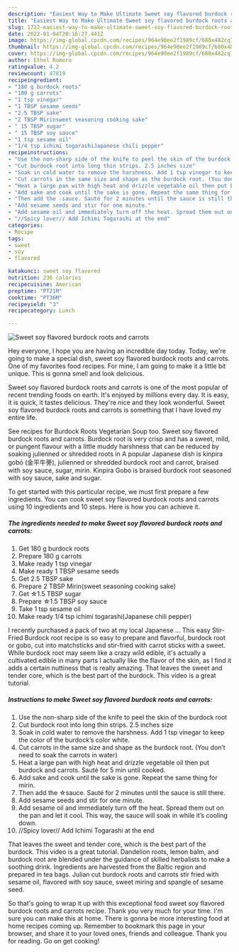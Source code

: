 ```yaml
---
description: "Easiest Way to Make Ultimate Sweet soy flavored burdock roots and carrots"
title: "Easiest Way to Make Ultimate Sweet soy flavored burdock roots and carrots"
slug: 1722-easiest-way-to-make-ultimate-sweet-soy-flavored-burdock-roots-and-carrots
date: 2022-01-04T20:16:27.441Z
image: https://img-global.cpcdn.com/recipes/964e90ee2f1989cf/680x482cq70/sweet-soy-flavored-burdock-roots-and-carrots-recipe-main-photo.jpg
thumbnail: https://img-global.cpcdn.com/recipes/964e90ee2f1989cf/680x482cq70/sweet-soy-flavored-burdock-roots-and-carrots-recipe-main-photo.jpg
cover: https://img-global.cpcdn.com/recipes/964e90ee2f1989cf/680x482cq70/sweet-soy-flavored-burdock-roots-and-carrots-recipe-main-photo.jpg
author: Ethel Romero
ratingvalue: 4.2
reviewcount: 47819
recipeingredient:
- "180 g burdock roots"
- "180 g carrots"
- "1 tsp vinegar"
- "1 TBSP sesame seeds"
- "2.5 TBSP sake"
- "2 TBSP Mirinsweet seasoning cooking sake"
- " 15 TBSP sugar"
- " 15 TBSP soy sauce"
- "1 tsp sesame oil"
- "1/4 tsp ichimi togarashiJapanese chili pepper"
recipeinstructions:
- "Use the non-sharp side of the knife to peel the skin of the burdock root"
- "Cut burdock root into long thin strips. 2.5 inches size"
- "Soak in cold water to remove the harshness. Add 1 tsp vinegar to keep the color of the burdock’s color white."
- "Cut carrots in the same size and shape as the burdock root. (You don’t need to soak the carrots in water)"
- "Heat a large pan with high heat and drizzle vegetable oil then put burdock and carrots. Sauté for 5 min until cooked."
- "Add sake and cook until the sake is gone. Repeat the same thing for mirin."
- "Then add the ☆sauce. Sauté for 2 minutes until the sauce is still there."
- "Add sesame seeds and stir for one minute."
- "Add sesame oil and immediately turn off the heat. Spread them out on the pan and let it cool. This way, the sauce will soak in while it’s cooling down."
- "//Spicy lover// Add Ichimi Togarashi at the end"
categories:
- Recipe
tags:
- sweet
- soy
- flavored

katakunci: sweet soy flavored 
nutrition: 236 calories
recipecuisine: American
preptime: "PT21M"
cooktime: "PT36M"
recipeyield: "3"
recipecategory: Lunch

---
```



![Sweet soy flavored burdock roots and carrots](https://img-global.cpcdn.com/recipes/964e90ee2f1989cf/680x482cq70/sweet-soy-flavored-burdock-roots-and-carrots-recipe-main-photo.jpg)

Hey everyone, I hope you are having an incredible day today. Today, we're going to make a special dish, sweet soy flavored burdock roots and carrots. One of my favorites food recipes. For mine, I am going to make it a little bit unique. This is gonna smell and look delicious.

Sweet soy flavored burdock roots and carrots is one of the most popular of recent trending foods on earth. It's enjoyed by millions every day. It is easy, it is quick, it tastes delicious. They're nice and they look wonderful. Sweet soy flavored burdock roots and carrots is something that I have loved my entire life.

See recipes for Burdock Roots Vegetarian Soup too. Sweet soy flavored burdock roots and carrots. Burdock root is very crisp and has a sweet, mild, or pungent flavour with a little muddy harshness that can be reduced by soaking julienned or shredded roots in A popular Japanese dish is kinpira gobō (金平牛蒡), julienned or shredded burdock root and carrot, braised with soy sauce, sugar, mirin. Kinpira Gobo is braised burdock root seasoned with soy sauce, sake and sugar.


To get started with this particular recipe, we must first prepare a few ingredients. You can cook sweet soy flavored burdock roots and carrots using 10 ingredients and 10 steps. Here is how you can achieve it.

<!--inarticleads1-->

##### The ingredients needed to make Sweet soy flavored burdock roots and carrots:

1. Get 180 g burdock roots
1. Prepare 180 g carrots
1. Make ready 1 tsp vinegar
1. Make ready 1 TBSP sesame seeds
1. Get 2.5 TBSP sake
1. Prepare 2 TBSP Mirin(sweet seasoning cooking sake)
1. Get  ☆1.5 TBSP sugar
1. Prepare  ☆1.5 TBSP soy sauce
1. Take 1 tsp sesame oil
1. Make ready 1/4 tsp ichimi togarashi(Japanese chili pepper)


I recently purchased a pack of two at my local Japanese … This easy Stir-Fried Burdock root recipe is so easy to prepare and flavorful, burdock root or gobo, cut into matchsticks and stir-fried with carrot sticks with a sweet. While burdock root may seem like a crazy wild edible, it's actually a cultivated edible in many parts I actually like the flavor of the skin, as I find it adds a certain nuttiness that is really amazing. That leaves the sweet and tender core, which is the best part of the burdock. This video is a great tutorial. 

<!--inarticleads2-->

##### Instructions to make Sweet soy flavored burdock roots and carrots:

1. Use the non-sharp side of the knife to peel the skin of the burdock root
1. Cut burdock root into long thin strips. 2.5 inches size
1. Soak in cold water to remove the harshness. Add 1 tsp vinegar to keep the color of the burdock’s color white.
1. Cut carrots in the same size and shape as the burdock root. (You don’t need to soak the carrots in water)
1. Heat a large pan with high heat and drizzle vegetable oil then put burdock and carrots. Sauté for 5 min until cooked.
1. Add sake and cook until the sake is gone. Repeat the same thing for mirin.
1. Then add the ☆sauce. Sauté for 2 minutes until the sauce is still there.
1. Add sesame seeds and stir for one minute.
1. Add sesame oil and immediately turn off the heat. Spread them out on the pan and let it cool. This way, the sauce will soak in while it’s cooling down.
1. //Spicy lover// Add Ichimi Togarashi at the end


That leaves the sweet and tender core, which is the best part of the burdock. This video is a great tutorial. Dandelion roots, lemon balm, and burdock root are blended under the guidance of skilled herbalists to make a soothing drink. Ingredients are harvested from the Baltic region and prepared in tea bags. Julian cut burdock roots and carrots stir fried with sesame oil, flavored with soy sauce, sweet miring and spangle of sesame seed. 

So that's going to wrap it up with this exceptional food sweet soy flavored burdock roots and carrots recipe. Thank you very much for your time. I'm sure you can make this at home. There is gonna be more interesting food at home recipes coming up. Remember to bookmark this page in your browser, and share it to your loved ones, friends and colleague. Thank you for reading. Go on get cooking!
